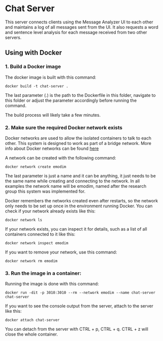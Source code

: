 # Chat Server
This server connects clients using the Message Analyzer UI to each other and maintains a log of all messages sent from the UI. It also requests a word and sentence level analysis for each message received from two other servers.

## Using with Docker
### 1. Build a Docker image

The docker image is built with this command:

    docker build -t chat-server .

The last parameter (.) is the path to the Dockerfile in this folder, navigate to this folder or adjust the parameter accordingly before running the command.

The build process will likely take a few minutes.

### 2. Make sure the required Docker network exists

Docker networks are used to allow the isolated containers to talk to each other. This system is designed to work as part of a bridge network. More info about Docker networks can be found [here](https://docs.docker.com/network/)

A network can be created with the following command:

    docker network create emodim

The last parameter is just a name and it can be anything, it just needs to be the same name while creating and connecting to the network. In all examples the network name will be emodim, named after the research group this system was implemented for.

Docker remembers the networks created even after restarts, so the network only needs to be set up once in the environment running Docker. You can check if your network already exists like this:

    docker network ls

If your network exists, you can inspect it for details, such as a list of all containers connected to it like this:

    docker network inspect emodim

If you want to remove your network, use this command:

    docker network rm emodim


### 3. Run the image in a container:

Running the image is done with this command:

    docker run -dit -p 3010:3010 --rm --network emodim --name chat-server chat-server

If you want to see the console output from the server, attach to the server like this:

    docker attach chat-server

You can detach from the server with CTRL + p, CTRL + q. CTRL + z will close the whole container.
